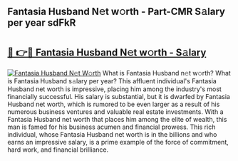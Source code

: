 ## Fantasia Husband N𝚎t w𝚘rth - Part-CMR S𝚊lary per year sdFkR

# <h2><a href="http://gc33y58.nevu.top/?p=Fantasia+Husband">🔗 👉🔴 Fantasia Husband N𝚎t w𝚘rth - S𝚊lary</a></h2>

[![Fantasia Husband N𝚎t W𝚘rth](https://i.imgur.com/Oavwk0R.jpeg)](http://gc33y58.nevu.top/?p=Fantasia+Husband)
What is Fantasia Husband n𝚎t w𝚘rth? What is Fantasia Husband s𝚊lary per year?
This affluent individual's Fantasia Husband net worth is impressive, placing him among the industry's most financially successful. His salary is substantial, but it is dwarfed by Fantasia Husband net worth, which is rumored to be even larger as a result of his numerous business ventures and valuable real estate investments. With a Fantasia Husband net worth that places him among the elite of wealth, this man is famed for his business acumen and financial prowess. This rich individual, whose Fantasia Husband net worth is in the billions and who earns an impressive salary, is a prime example of the force of commitment, hard work, and financial brilliance.
